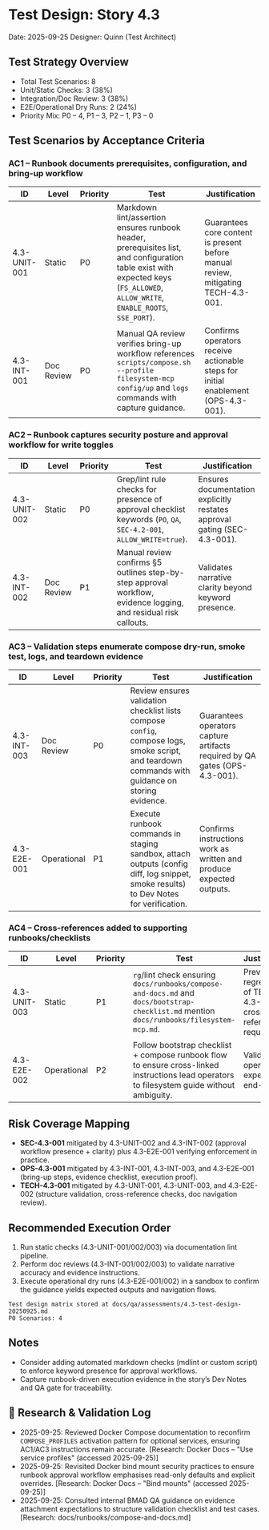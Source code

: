 # Test Design: Story 4.3

Date: 2025-09-25
Designer: Quinn (Test Architect)

## Test Strategy Overview
- Total Test Scenarios: 8
- Unit/Static Checks: 3 (38%)
- Integration/Doc Review: 3 (38%)
- E2E/Operational Dry Runs: 2 (24%)
- Priority Mix: P0 – 4, P1 – 3, P2 – 1, P3 – 0

## Test Scenarios by Acceptance Criteria

### AC1 – Runbook documents prerequisites, configuration, and bring-up workflow

| ID           | Level     | Priority | Test | Justification |
|--------------|-----------|----------|------|---------------|
| 4.3-UNIT-001 | Static    | P0       | Markdown lint/assertion ensures runbook header, prerequisites list, and configuration table exist with expected keys (`FS_ALLOWED`, `ALLOW_WRITE`, `ENABLE_ROOTS`, `SSE_PORT`). | Guarantees core content is present before manual review, mitigating TECH-4.3-001. |
| 4.3-INT-001  | Doc Review| P0       | Manual QA review verifies bring-up workflow references `scripts/compose.sh --profile filesystem-mcp config/up` and `logs` commands with capture guidance. | Confirms operators receive actionable steps for initial enablement (OPS-4.3-001).

### AC2 – Runbook captures security posture and approval workflow for write toggles

| ID           | Level     | Priority | Test | Justification |
|--------------|-----------|----------|------|---------------|
| 4.3-UNIT-002 | Static    | P0       | Grep/lint rule checks for presence of approval checklist keywords (`PO`, `QA`, `SEC-4.2-001`, `ALLOW_WRITE=true`). | Ensures documentation explicitly restates approval gating (SEC-4.3-001).
| 4.3-INT-002  | Doc Review| P1       | Manual review confirms §5 outlines step-by-step approval workflow, evidence logging, and residual risk callouts. | Validates narrative clarity beyond keyword presence.

### AC3 – Validation steps enumerate compose dry-run, smoke test, logs, and teardown evidence

| ID           | Level     | Priority | Test | Justification |
|--------------|-----------|----------|------|---------------|
| 4.3-INT-003  | Doc Review| P0       | Review ensures validation checklist lists compose `config`, compose logs, smoke script, and teardown commands with guidance on storing evidence. | Guarantees operators capture artifacts required by QA gates (OPS-4.3-001).
| 4.3-E2E-001  | Operational| P1      | Execute runbook commands in staging sandbox, attach outputs (config diff, log snippet, smoke results) to Dev Notes for verification. | Confirms instructions work as written and produce expected outputs.

### AC4 – Cross-references added to supporting runbooks/checklists

| ID           | Level  | Priority | Test | Justification |
|--------------|--------|----------|------|---------------|
| 4.3-UNIT-003 | Static | P1       | `rg`/lint check ensuring `docs/runbooks/compose-and-docs.md` and `docs/bootstrap-checklist.md` mention `docs/runbooks/filesystem-mcp.md`. | Prevents regression of TECH-4.3-001 cross-reference requirement.
| 4.3-E2E-002  | Operational | P2    | Follow bootstrap checklist + compose runbook flow to ensure cross-linked instructions lead operators to filesystem guide without ambiguity. | Validates operator experience end-to-end.

## Risk Coverage Mapping
- **SEC-4.3-001** mitigated by 4.3-UNIT-002 and 4.3-INT-002 (approval workflow presence + clarity) plus 4.3-E2E-001 verifying enforcement in practice.
- **OPS-4.3-001** mitigated by 4.3-INT-001, 4.3-INT-003, and 4.3-E2E-001 (bring-up steps, evidence checklist, execution proof).
- **TECH-4.3-001** mitigated by 4.3-UNIT-001, 4.3-UNIT-003, and 4.3-E2E-002 (structure validation, cross-reference checks, doc navigation review).

## Recommended Execution Order
1. Run static checks (4.3-UNIT-001/002/003) via documentation lint pipeline.
2. Perform doc reviews (4.3-INT-001/002/003) to validate narrative accuracy and evidence instructions.
3. Execute operational dry runs (4.3-E2E-001/002) in a sandbox to confirm the guidance yields expected outputs and navigation flows.

```text
Test design matrix stored at docs/qa/assessments/4.3-test-design-20250925.md
P0 Scenarios: 4
```

## Notes
- Consider adding automated markdown checks (mdlint or custom script) to enforce keyword presence for approval workflows.
- Capture runbook-driven execution evidence in the story’s Dev Notes and QA gate for traceability.

## 🔬 Research & Validation Log
- 2025-09-25: Reviewed Docker Compose documentation to reconfirm `COMPOSE_PROFILES` activation pattern for optional services, ensuring AC1/AC3 instructions remain accurate. [Research: Docker Docs – "Use service profiles" (accessed 2025-09-25)]
- 2025-09-25: Revisited Docker bind mount security practices to ensure runbook approval workflow emphasises read-only defaults and explicit overrides. [Research: Docker Docs – "Bind mounts" (accessed 2025-09-25)]
- 2025-09-25: Consulted internal BMAD QA guidance on evidence attachment expectations to structure validation checklist and test cases. [Research: docs/runbooks/compose-and-docs.md]

